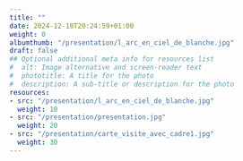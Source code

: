 ```yaml
---
title: ""
date: 2024-12-18T20:24:59+01:00
weight: 0
albumthumb: "/presentation/l_arc_en_ciel_de_blanche.jpg"
draft: false
## Optional additional meta info for resources list
#  alt: Image alternative and screen-reader text
#  phototitle: A title for the photo
#  description: A sub-title or description for the photo
resources:
- src: "/presentation/l_arc_en_ciel_de_blanche.jpg"
  weight: 10
- src: "/presentation/presentation.jpg"
  weight: 20
- src: "/presentation/carte_visite_avec_cadre1.jpg"
  weight: 30
---
```

